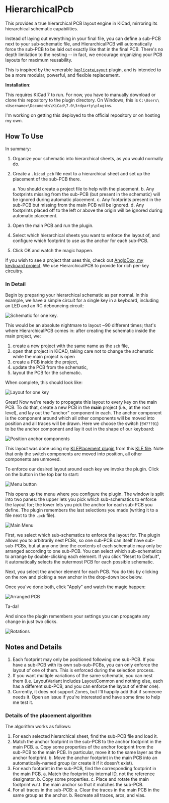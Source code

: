 # HierarchicalPcb

This provides a true hierarchical PCB layout engine in KiCad, mirroring its hierarchical schematic capabilities.

Instead of laying out everything in your final file, you can define a sub-PCB next to your sub-schematic file, and HierarchicalPCB will automatically force the sub-PCB to be laid out exactly like that in the final PCB. There's no depth limitation to the nesting -- in fact, we encourage organizing your PCB layouts for maximum reusability.

This is inspired by the venerable [`ReplicateLayout`](https://github.com/MitjaNemec/ReplicateLayout) plugin, and is intended to be a more modular, powerful, and flexible replacement.

**Installation**:

This requires KiCad 7 to run. For now, you have to manually download or clone this repository to the plugin directory. On Windows, this is `C:\Users\<Username>\Documents\KiCad\7.0\3rdparty\plugins`.

I'm working on getting this deployed to the official repository or on hosting my own.

## How To Use

In summary:

1. Organize your schematic into hierarchical sheets, as you would normally do.
2. Create a `.kicad_pcb` file next to a hierarchical sheet and set up the placement of the sub-PCB there.

   a. You should create a project file to help with the placement.
   b. Any footprints missing from the sub-PCB (but present in the schematic) will be ignored during automatic placement.
   c. Any footprints present in the sub-PCB but missing from the main PCB will be ignored.
   d. Any footprints placed off to the left or above the origin will be ignored during automatic placement.

3. Open the main PCB and run the plugin.
4. Select which hierarchical sheets you want to enforce the layout of, and configure which footprint to use as the anchor for each sub-PCB.
5. Click OK and watch the magic happen.

If you wish to see a project that uses this, check out [AngloDox, my keyboard project](https://github.com/gauravmm/AngloDox/). We use HierarchicalPCB to provide for rich per-key circuitry.

### In Detail

Begin by preparing your hierarchical schematic as per normal. In this example, we have a simple circuit for a single key in a keyboard, including an LED and an RC debouncing circuit:

![Schematic for one key.](images/14_subsch.png)

This would be an absolute nightmare to layout ~90 different times; that's where HierarchicalPCB comes in: after creating the schematic inside the main project, we:

1. create a new project with the same name as the `sch` file,
2. open that project in KiCAD, taking care not to change the schematic while the main project is open
3. create a PCB inside the project,
4. update the PCB from the schematic,
5. layout the PCB for the schematic.

When complete, this should look like:

![Layout for one key](images/14_subpcb.png)

Great! Now we're ready to propagate this layout to every key on the main PCB. To do that, create a new PCB in the **main** project (i.e., at the root level), and lay out the "anchor" component in each. The anchor component is the component around which all other components will be moved into position and all traces will be drawn. Here we choose the switch (`SW???01`) to be the anchor component and lay it out in the shape of our keyboard:

![Position anchor components](images/03_kle_placement.png)

This layout was done using my [KLEPlacement plugin](https://github.com/gauravmm/KLEPlacement) from this [KLE file](https://github.com/gauravmm/AngloDox/blob/master/keyboard-layout-left.json). Note that only the switch components are moved into position, all other components are unmoved.

To enforce our desired layout around each key we invoke the plugin. Click on the button in the top bar to start:

![Menu button](images/06_menubutton.png)

This opens up the menu where you configure the plugin. The window is split into two panes: the upper lets you pick which sub-schematics to enforce the layout for; the lower lets you pick the anchor for each sub-PCB you define. The plugin remembers the last selections you made (writing it to a file next to the `.pcb` file).

![Main Menu](images/12_menu.png)

First, we select which sub-schematics to enforce the layout for. The plugin allows you to arbitrarily nest PCBs, so one sub-PCB can itself have sub-sub-PCBs, but at any one time the contents of each schematic may only be arranged according to one sub-PCB. You can select which sub-schematics to arrange by double-clicking each element. If you click "Reset to Default", it automatically selects the outermost PCB for each possible schematic.

Next, you select the anchor element for each PCB. You do this by clicking on the row and picking a new anchor in the drop-down box below.

Once you've done both, click "Apply" and watch the magic happen:

![Arranged PCB](images/05_hierarchical_pcb.png)

Ta-da!

And since the plugin remembers your settings you can propagate any change in just two clicks.

![Rotations](images/11_even_with_rotations.png)

## Notes and Details

1. Each footprint may only be positioned following one sub-PCB. If you have a sub-PCB with its own sub-sub-PCBs, you can only enforce the layout of one of them. This is enforced during the  selection process.
2. If you want multiple variations of the same schematic, you can nest them (i.e. LayoutVariant includes LayoutCommon and nothing else, each has a different sub-PCB, and you can enforce the layout of either one).
3. Currently, it does not support Zones, but I'll happily add that if someone needs it. Open an issue if you're interested and have some time to help me test it.

### Details of the placement algorithm

The algorithm works as follows:

1. For each selected hierarchical sheet, find the sub-PCB file and load it.
2. Match the anchor footprint in the sub-PCB to the anchor footprint in the main PCB.
   a. Copy some properties of the anchor footprint from the sub-PCB to the main PCB. In particular, move it to the same layer as the anchor footprint.
   b. Move the anchor footprint in the main PCB into an automatically-named group (or create it if it doesn't exist).
3. For each footprint in the sub-PCB, find the corresponding footprint in the main PCB.
   a. Match the footprint by internal ID, not the reference designator.
   b. Copy some properties.
   c. Place and rotate the main footprint w.r.t. the main anchor so that it matches the sub-PCB.
4. For all traces in the sub-PCB:
   a. Clear the traces in the main PCB in the same group as the anchor.
   b. Recreate all traces, arcs, and vias.
